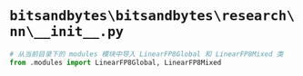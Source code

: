 # `bitsandbytes\bitsandbytes\research\nn\__init__.py`

```py
# 从当前目录下的 modules 模块中导入 LinearFP8Global 和 LinearFP8Mixed 类
from .modules import LinearFP8Global, LinearFP8Mixed
```